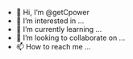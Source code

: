 - 👋 Hi, I’m @getCpower
- 👀 I’m interested in ...
- 🌱 I’m currently learning ...
- 💞️ I’m looking to collaborate on ...
- 📫 How to reach me ...

<!---
getCpower/getCpower is a ✨ special ✨ repository because its `README.md` (this file) appears on your GitHub profile.
You can click the Preview link to take a look at your changes.
--->
